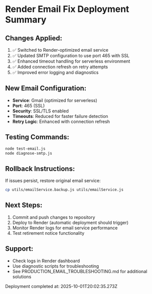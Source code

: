 
# Render Email Fix Deployment Summary

## Changes Applied:
1. ✅ Switched to Render-optimized email service
2. ✅ Updated SMTP configuration to use port 465 with SSL
3. ✅ Enhanced timeout handling for serverless environment
4. ✅ Added connection refresh on retry attempts
5. ✅ Improved error logging and diagnostics

## New Email Configuration:
- **Service**: Gmail (optimized for serverless)
- **Port**: 465 (SSL)
- **Security**: SSL/TLS enabled
- **Timeouts**: Reduced for faster failure detection
- **Retry Logic**: Enhanced with connection refresh

## Testing Commands:
```bash
node test-email.js
node diagnose-smtp.js
```

## Rollback Instructions:
If issues persist, restore original email service:
```bash
cp utils/emailService.backup.js utils/emailService.js
```

## Next Steps:
1. Commit and push changes to repository
2. Deploy to Render (automatic deployment should trigger)
3. Monitor Render logs for email service performance
4. Test retirement notice functionality

## Support:
- Check logs in Render dashboard
- Use diagnostic scripts for troubleshooting
- See PRODUCTION_EMAIL_TROUBLESHOOTING.md for additional solutions

Deployment completed at: 2025-10-01T20:02:35.273Z
